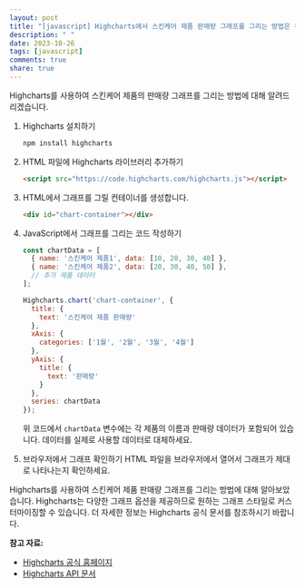 ```yaml
---
layout: post
title: "[javascript] Highcharts에서 스킨케어 제품 판매량 그래프를 그리는 방법은 무엇인가요?"
description: " "
date: 2023-10-26
tags: [javascript]
comments: true
share: true
---
```


Highcharts를 사용하여 스킨케어 제품의 판매량 그래프를 그리는 방법에 대해 알려드리겠습니다.

1. Highcharts 설치하기
   ```bash
   npm install highcharts
   ```

2. HTML 파일에 Highcharts 라이브러리 추가하기
   ```html
   <script src="https://code.highcharts.com/highcharts.js"></script>
   ```

3. HTML에서 그래프를 그릴 컨테이너를 생성합니다.
   ```html
   <div id="chart-container"></div>
   ```

4. JavaScript에서 그래프를 그리는 코드 작성하기
   ```javascript
   const chartData = [
     { name: '스킨케어 제품1', data: [10, 20, 30, 40] },
     { name: '스킨케어 제품2', data: [20, 30, 40, 50] },
     // 추가 제품 데이터
   ];

   Highcharts.chart('chart-container', {
     title: {
       text: '스킨케어 제품 판매량'
     },
     xAxis: {
       categories: ['1월', '2월', '3월', '4월']
     },
     yAxis: {
       title: {
         text: '판매량'
       }
     },
     series: chartData
   });
   ```

   위 코드에서 `chartData` 변수에는 각 제품의 이름과 판매량 데이터가 포함되어 있습니다. 데이터를 실제로 사용할 데이터로 대체하세요.

5. 브라우저에서 그래프 확인하기
   HTML 파일을 브라우저에서 열어서 그래프가 제대로 나타나는지 확인하세요.

Highcharts를 사용하여 스킨케어 제품 판매량 그래프를 그리는 방법에 대해 알아보았습니다. Highcharts는 다양한 그래프 옵션을 제공하므로 원하는 그래프 스타일로 커스터마이징할 수 있습니다. 더 자세한 정보는 Highcharts 공식 문서를 참조하시기 바랍니다.

**참고 자료:**
- [Highcharts 공식 홈페이지](https://www.highcharts.com/)
- [Highcharts API 문서](https://api.highcharts.com/highcharts/)